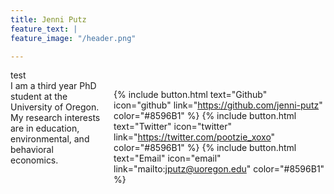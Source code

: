 ```yaml
---
title: Jenni Putz
feature_text: | 
feature_image: "/header.png" 

---
```

<html>
  <body>
<div class="row">
 <div class="eight columns alpha">
   test
 </div>
 <div class="eight columns omega">
   I am a third year PhD student at the University of Oregon. My research interests are in education, environmental, and behavioral economics.

{% include button.html text="Github" icon="github" link="https://github.com/jenni-putz" color="#8596B1" %} {% include button.html text="Twitter" icon="twitter" link="https://twitter.com/pootzie_xoxo" color="#8596B1" %} {% include button.html text="Email" icon="email" link="mailto:jputz@uoregon.edu" color="#8596B1" %} 
 </div>
</div>
</body>
</html>
  







